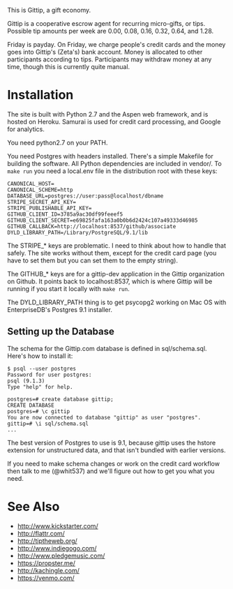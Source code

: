 This is Gittip, a gift economy.

Gittip is a cooperative escrow agent for recurring micro-gifts, or tips.
Possible tip amounts per week are 0.00, 0.08, 0.16, 0.32, 0.64, and 1.28.

Friday is payday. On Friday, we charge people's credit cards and the money goes
into Gittip's (Zeta's) bank account. Money is allocated to other participants
according to tips. Participants may withdraw money at any time, though this is
currently quite manual.


Installation
============

The site is built with Python 2.7 and the Aspen web framework, and is hosted on
Heroku. Samurai is used for credit card processing, and Google for analytics.

You need python2.7 on your PATH.

You need Postgres with headers installed. There's a simple Makefile for
building the software. All Python dependencies are included in vendor/. To
`make run` you need a local.env file in the distribution root with these keys:

    CANONICAL_HOST=
    CANONICAL_SCHEME=http
    DATABASE_URL=postgres://user:pass@localhost/dbname
    STRIPE_SECRET_API_KEY=
    STRIPE_PUBLISHABLE_API_KEY=
    GITHUB_CLIENT_ID=3785a9ac30df99feeef5
    GITHUB_CLIENT_SECRET=e69825fafa163a0b0b6d2424c107a49333d46985
    GITHUB_CALLBACK=http://localhost:8537/github/associate
    DYLD_LIBRARY_PATH=/Library/PostgreSQL/9.1/lib

The STRIPE_* keys are problematic. I need to think about how to handle that
safely. The site works without them, except for the credit card page (you have
to set them but you can set them to the empty string).

The GITHUB_* keys are for a gittip-dev application in the Gittip organization
on Github. It points back to localhost:8537, which is where Gittip will be
running if you start it locally with `make run`.

The DYLD_LIBRARY_PATH thing is to get psycopg2 working on Mac OS with
EnterpriseDB's Postgres 9.1 installer.


Setting up the Database
-----------------------

The schema for the Gittip.com database is defined in sql/schema.sql. Here's how
to install it:

    $ psql --user postgres 
    Password for user postgres: 
    psql (9.1.3)
    Type "help" for help.

    postgres=# create database gittip;
    CREATE DATABASE
    postgres=# \c gittip
    You are now connected to database "gittip" as user "postgres".
    gittip=# \i sql/schema.sql
    ...


The best version of Postgres to use is 9.1, because gittip uses the hstore
extension for unstructured data, and that isn't bundled with earlier versions.

If you need to make schema changes or work on the credit card workflow then
talk to me (@whit537) and we'll figure out how to get you what you need.


See Also
========

 - http://www.kickstarter.com/
 - http://flattr.com/
 - http://tiptheweb.org/
 - http://www.indiegogo.com/
 - http://www.pledgemusic.com/
 - https://propster.me/
 - http://kachingle.com/
 - https://venmo.com/
